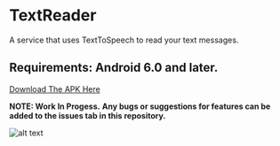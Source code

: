 # TextReader

A service that uses TextToSpeech to read your text messages. 

## Requirements: Android 6.0 and later.

[Download The APK Here](https://drive.google.com/file/d/1W9JN9_zSSnr_ozCufXYLHPyiRrWX0_j7/view?usp=sharing)

**NOTE: Work In Progess.** 
**Any bugs or suggestions for features can be added to the issues tab in this repository.**

![alt text](https://github.com/rdiaz002/TextReader-App/Images/TextReader_Img)

